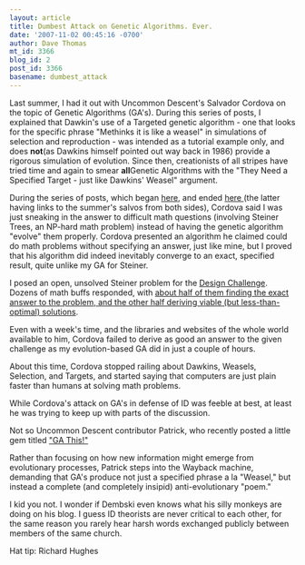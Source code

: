 ```yaml
---
layout: article
title: Dumbest Attack on Genetic Algorithms. Ever.
date: '2007-11-02 00:45:16 -0700'
author: Dave Thomas
mt_id: 3366
blog_id: 2
post_id: 3366
basename: dumbest_attack
---
```

Last summer, I had it out with Uncommon Descent's Salvador Cordova on the topic of Genetic Algorithms (GA's).  During this series of posts, I explained that Dawkin's use of a Targeted genetic algorithm - one that looks for the specific phrase "Methinks it is like a weasel" in simulations of selection and reproduction - was intended as a tutorial example only, and does **not**(as Dawkins himself pointed out way back in 1986) provide a rigorous simulation of evolution.  Since then, creationists of all stripes have tried time and again to smear **all**Genetic Algorithms with the "They Need a Specified Target - just like Dawkins' Weasel" argument.

During the series of posts, which began [here](http://pandasthumb.org/archives/2006/07/target-target-w-1.html), and ended [here ](http://pandasthumb.org/archives/2006/09/genetic-algorit.html)(the latter having links to the summer's salvos from both sides), Cordova said I was just sneaking in the answer to difficult math questions (involving Steiner Trees, an NP-hard math problem) instead of having the genetic algorithm "evolve" them properly.  Cordova presented an algorithm he claimed could do math problems without specifying an answer, just like mine, but I proved that his algorithm did indeed inevitably converge to an exact, specified result, quite unlike my GA for Steiner.

I posed an open, unsolved Steiner problem for the [Design Challenge](/archives/2006/08/take-the-design.html).  Dozens of math buffs responded, with [about half of them finding the exact answer to the problem, and the other half deriving viable (but less-than-optimal) solutions](/archives/2006/08/design-challeng-1.html).  

Even with a week's time, and the libraries and websites of the whole world available to him, Cordova failed to derive as good an answer to the given challenge as my evolution-based GA did in just a couple of hours.

About this time, Cordova stopped railing about Dawkins, Weasels, Selection, and Targets, and started saying that computers are just plain faster than humans at solving math problems.

While Cordova's attack on GA's in defense of ID was feeble at best, at least he was trying to keep up with parts of the discussion.

Not so Uncommon Descent contributor Patrick, who recently posted a little gem titled ["GA This!"](http://www.uncommondescent.com/intelligent-design/ga-this/) 

Rather than focusing on how new information might emerge from evolutionary processes, Patrick steps into the Wayback machine, demanding that GA's produce not just a specified phrase a la "Weasel," but instead a complete (and completely insipid) anti-evolutionary "poem."

I kid you not.  I wonder if Dembski even knows what his silly monkeys are doing on his blog.  I guess ID theorists are never critical to each other, for the same reason you rarely hear harsh words exchanged publicly between members of the same church.

Hat tip: Richard Hughes
